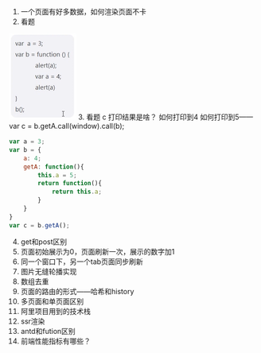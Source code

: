 1. 一个页面有好多数据，如何渲染页面不卡
2. 看题
<img src='./静态文件/携程二面1.png'>
3. 看题
c 打印结果是啥？
如何打印到4
如何打印到5——var c = b.getA.call(window).call(b);

```js
var a = 3;
var b = {
    a: 4;
    getA: function(){
        this.a = 5;
        return function(){
            return this.a;
        }
    }
}
var c = b.getA();
```

4. get和post区别
5. 页面初始展示为0，页面刷新一次，展示的数字加1
6. 同一个窗口下，另一个tab页面同步刷新
7. 图片无缝轮播实现
8. 数组去重
9. 页面的路由的形式——哈希和history
10. 多页面和单页面区别
11. 阿里项目用到的技术栈
12. ssr渲染
13. antd和fution区别
14. 前端性能指标有哪些？
